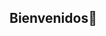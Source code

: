 ## Bienvenidos👋

<!--

Estudiante de Ingeniería en Computación de la Universidad Espíritu Santo.

Apasionado de las innovaciones tecnológicas, la inteligencia artificial y temas de economía.

| **Area** | Tool |Tool | Tool |
| ----------- | ----------- |----------- | ----------- |
| **Front End** | HTML |CSS | JavaScript |
|  **Back End** | Python |Java | PHP |
| **Frameworks** | Angular | Express.js | Laravel |
|  **Databases** | MySQL |PostgreSQL | SQLserver |

- 🔭 I’m currently working on web development projects
- 🌱 I’m currently learning web development
- 👯 I’m looking to collaborate on ...
- 🤔 I’m looking for help with ...
- 💬 Ask me about ...
- 📫 How to reach me: ...
- 😄 Pronouns: ...
- ⚡ Fun fact: ...

**leolopezv/leolopezv** is a ✨ _special_ ✨ repository because its `README.md` (this file) appears on your GitHub profile.

Here are some ideas to get you started:

- 🔭 I’m currently working on ...
- 🌱 I’m currently learning ...
- 👯 I’m looking to collaborate on ...
- 🤔 I’m looking for help with ...
- 💬 Ask me about ...
- 📫 How to reach me: ...
- 😄 Pronouns: ...
- ⚡ Fun fact: ...
-->
